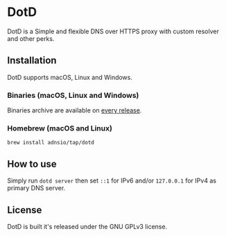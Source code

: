 # DotD

DotD is a Simple and flexible DNS over HTTPS proxy with custom resolver and other perks.

## Installation

DotD supports macOS, Linux and Windows.

### Binaries (macOS, Linux and Windows)

Binaries archive are available on [every release](https://github.com/adnsio/dotd/releases).

### Homebrew (macOS and Linux)

```
brew install adnsio/tap/dotd
```

## How to use

Simply run `dotd server` then set `::1` for IPv6 and/or `127.0.0.1` for IPv4 as primary DNS server.

## License

DotD is built it's released under the GNU GPLv3 license.

